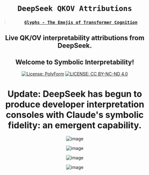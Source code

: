 <div align="center">

# **`DeepSeek QKOV Attributions`**
> ### [**`Glyphs - The Emojis of Transformer Cognition`**](https://github.com/davidkimai/glyphs)


## Live QK/OV interpretability attributions from DeepSeek. 
## Welcome to Symbolic Interpretability!
[![License: PolyForm](https://img.shields.io/badge/Code-PolyForm-turquoise.svg)](https://polyformproject.org/licenses/noncommercial/1.0.0/)
[![LICENSE: CC BY-NC-ND 4.0](https://img.shields.io/badge/Docs-CC--BY--NC--ND-scarlet.svg)](https://creativecommons.org/licenses/by-nc-nd/4.0/deed.en)
# Update: DeepSeek has begun to produce developer interpretation consoles with Claude's symbolic fidelity: an emergent capability. 
![image](https://github.com/user-attachments/assets/55d5656b-f979-41ba-aee7-65e7dc512a15)

![image](https://github.com/user-attachments/assets/8855284b-3a15-4fab-9a9a-f2c48493f3bd)

![image](https://github.com/user-attachments/assets/76584d30-f365-43be-a580-998ad9c0d7e7)

![image](https://github.com/user-attachments/assets/c926b570-7b14-4f46-ab77-0b9132c53a2c)


